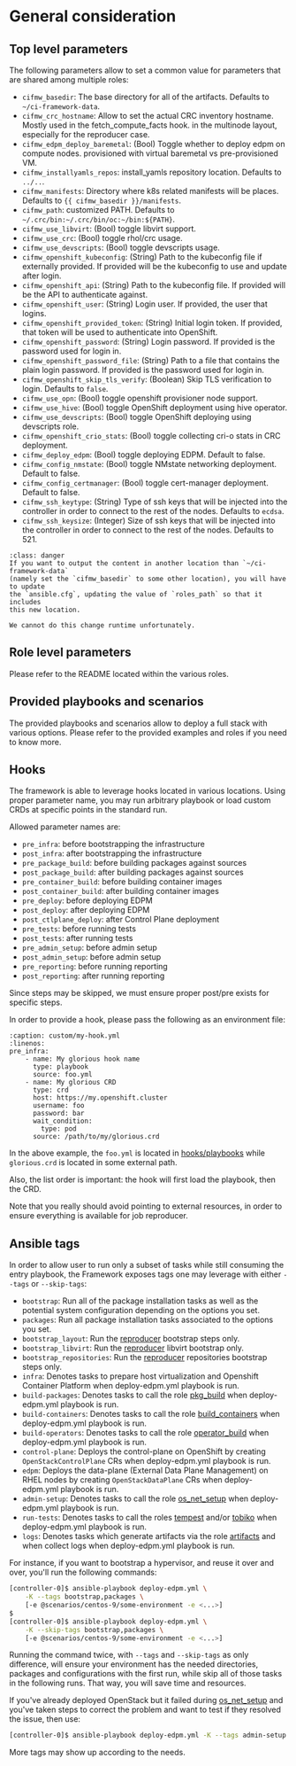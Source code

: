 # General consideration

## Top level parameters

The following parameters allow to set a common value for parameters that
are shared among multiple roles:

* `cifmw_basedir`: The base directory for all of the artifacts. Defaults to
`~/ci-framework-data`.
* `cifmw_crc_hostname`: Allow to set the actual CRC inventory hostname. Mostly used in the fetch_compute_facts hook.
in the multinode layout, especially for the reproducer case.
* `cifmw_edpm_deploy_baremetal`: (Bool) Toggle whether to deploy edpm on compute nodes.
provisioned with virtual baremetal vs pre-provisioned VM.
* `cifmw_installyamls_repos`: install_yamls repository location. Defaults to `../..`.
* `cifmw_manifests`: Directory where k8s related manifests will be places. Defaults to
`{{ cifmw_basedir }}/manifests`.
* `cifmw_path`: customized PATH. Defaults to `~/.crc/bin:~/.crc/bin/oc:~/bin:${PATH}`.
* `cifmw_use_libvirt`: (Bool) toggle libvirt support.
* `cifmw_use_crc`: (Bool) toggle rhol/crc usage.
* `cifmw_use_devscripts`: (Bool) toggle devscripts usage.
* `cifmw_openshift_kubeconfig`: (String) Path to the kubeconfig file if externally provided. If provided will be the kubeconfig to use and update after login.
* `cifmw_openshift_api`: (String) Path to the kubeconfig file. If provided will be the API to authenticate against.
* `cifmw_openshift_user`: (String) Login user. If provided, the user that logins.
* `cifmw_openshift_provided_token`: (String) Initial login token. If provided, that token will be used to authenticate into OpenShift.
* `cifmw_openshift_password`: (String) Login password. If provided is the password used for login in.
* `cifmw_openshift_password_file`: (String) Path to a file that contains the plain login password. If provided is the password used for login in.
* `cifmw_openshift_skip_tls_verify`: (Boolean) Skip TLS verification to login. Defaults to `false`.
* `cifmw_use_opn`: (Bool) toggle openshift provisioner node support.
* `cifmw_use_hive`: (Bool) toggle OpenShift deployment using hive operator.
* `cifmw_use_devscripts`: (Bool) toggle OpenShift deploying using devscripts role.
* `cifmw_openshift_crio_stats`: (Bool) toggle collecting cri-o stats in CRC deployment.
* `cifmw_deploy_edpm`: (Bool) toggle deploying EDPM. Default to false.
* `cifmw_config_nmstate`: (Bool) toggle NMstate networking deployment. Default to false.
* `cifmw_config_certmanager`: (Bool) toggle cert-manager deployment. Default to false.
* `cifmw_ssh_keytype`: (String) Type of ssh keys that will be injected into the controller in order to connect to the rest of the nodes. Defaults to `ecdsa`.
* `cifmw_ssh_keysize`: (Integer) Size of ssh keys that will be injected into the controller in order to connect to the rest of the nodes. Defaults to 521.

~~~{admonition} Words of caution
:class: danger
If you want to output the content in another location than `~/ci-framework-data`
(namely set the `cifmw_basedir` to some other location), you will have to update
the `ansible.cfg`, updating the value of `roles_path` so that it includes
this new location.

We cannot do this change runtime unfortunately.
~~~

## Role level parameters

Please refer to the README located within the various roles.

## Provided playbooks and scenarios

The provided playbooks and scenarios allow to deploy a full stack with
various options. Please refer to the provided examples and roles if you
need to know more.

## Hooks

The framework is able to leverage hooks located in various locations. Using
proper parameter name, you may run arbitrary playbook or load custom CRDs at
specific points in the standard run.

Allowed parameter names are:

* `pre_infra`: before bootstrapping the infrastructure
* `post_infra`: after bootstrapping the infrastructure
* `pre_package_build`: before building packages against sources
* `post_package_build`: after building packages against sources
* `pre_container_build`: before building container images
* `post_container_build`: after building container images
* `pre_deploy`: before deploying EDPM
* `post_deploy`: after deploying EDPM
* `post_ctlplane_deploy`: after Control Plane deployment
* `pre_tests`: before running tests
* `post_tests`: after running tests
* `pre_admin_setup`: before admin setup
* `post_admin_setup`: before admin setup
* `pre_reporting`: before running reporting
* `post_reporting`: after running reporting

Since steps may be skipped, we must ensure proper post/pre exists for specific
steps.

In order to provide a hook, please pass the following as an environment file:

~~~{code-block} YAML
:caption: custom/my-hook.yml
:linenos:
pre_infra:
    - name: My glorious hook name
      type: playbook
      source: foo.yml
    - name: My glorious CRD
      type: crd
      host: https://my.openshift.cluster
      username: foo
      password: bar
      wait_condition:
        type: pod
      source: /path/to/my/glorious.crd
~~~

In the above example, the `foo.yml` is located in
[hooks/playbooks](https://github.com/openstack-k8s-operators/ci-framework/tree/main/hooks/playbooks) while
`glorious.crd` is located in some external path.

Also, the list order is important: the hook will first load the playbook,
then the CRD.

Note that you really should avoid pointing to external resources, in order to
ensure everything is available for job reproducer.

## Ansible tags

In order to allow user to run only a subset of tasks while still consuming the
entry playbook, the Framework exposes tags one may leverage with either `--tags`
or `--skip-tags`:

* `bootstrap`: Run all of the package installation tasks as well as the potential system configuration depending on the options you set.
* `packages`: Run all package installation tasks associated to the options you set.
* `bootstrap_layout`: Run the [reproducer](../reproducers/01-considerations.md) bootstrap steps only.
* `bootstrap_libvirt`: Run the [reproducer](../reproducers/01-considerations.md) libvirt bootstrap only.
* `bootstrap_repositories`: Run the [reproducer](../reproducers/01-considerations.md) repositories bootstrap steps only.
* `infra`: Denotes tasks to prepare host virtualization and Openshift Container Platform when deploy-edpm.yml playbook is run.
* `build-packages`: Denotes tasks to call the role [pkg_build](../roles/pkg_build.md) when deploy-edpm.yml playbook is run.
* `build-containers`: Denotes tasks to call the role [build_containers](../roles/build_containers.md) when deploy-edpm.yml playbook is run.
* `build-operators`: Denotes tasks to call the role [operator_build](../roles/operator_build.md) when deploy-edpm.yml playbook is run.
* `control-plane`: Deploys the control-plane on OpenShift by creating `OpenStackControlPlane` CRs when deploy-edpm.yml playbook is run.
* `edpm`: Deploys the data-plane (External Data Plane Management) on RHEL nodes by creating `OpenStackDataPlane` CRs when deploy-edpm.yml playbook is run.
* `admin-setup`: Denotes tasks to call the role [os_net_setup](../roles/os_net_setup.md) when deploy-edpm.yml playbook is run.
* `run-tests`: Denotes tasks to call the roles [tempest](../roles/tempest.md) and/or [tobiko](../roles/tobiko.md) when deploy-edpm.yml playbook is run.
* `logs`: Denotes tasks which generate artifacts via the role [artifacts](../roles/artifacts.md) and when collect logs when deploy-edpm.yml playbook is run.

For instance, if you want to bootstrap a hypervisor, and reuse it over and
over, you'll run the following commands:

```Bash
[controller-0]$ ansible-playbook deploy-edpm.yml \
    -K --tags bootstrap,packages \
    [-e @scenarios/centos-9/some-environment -e <...>]
$
[controller-0]$ ansible-playbook deploy-edpm.yml \
    -K --skip-tags bootstrap,packages \
    [-e @scenarios/centos-9/some-environment -e <...>]
```
Running the command twice, with `--tags` and `--skip-tags` as only difference,
will ensure your environment has the needed directories, packages and
configurations with the first run, while skip all of those tasks in the
following runs. That way, you will save time and resources.

If you've already deployed OpenStack but it failed
during [os_net_setup](../roles/os_net_setup.md) and you've taken steps
to correct the problem and want to test if they resolved the issue,
then use:
```Bash
[controller-0]$ ansible-playbook deploy-edpm.yml -K --tags admin-setup
```

More tags may show up according to the needs.

